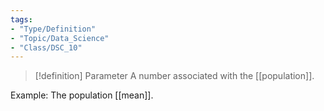 ```yaml
---
tags:
- "Type/Definition"
- "Topic/Data_Science"
- "Class/DSC_10"
---
```


> [!definition] Parameter
> A number associated with the [[population]].  

Example: The population [[mean]].
